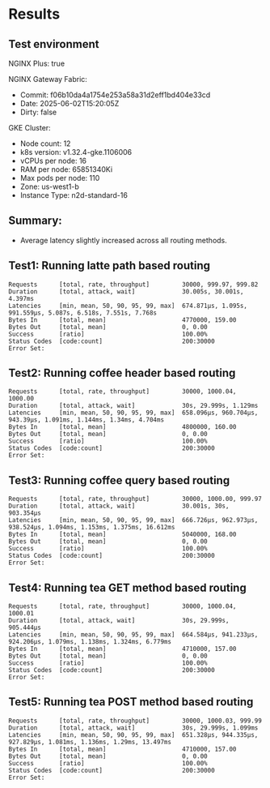 # Results

## Test environment

NGINX Plus: true

NGINX Gateway Fabric:

- Commit: f06b10da4a1754e253a58a31d2eff1bd404e33cd
- Date: 2025-06-02T15:20:05Z
- Dirty: false

GKE Cluster:

- Node count: 12
- k8s version: v1.32.4-gke.1106006
- vCPUs per node: 16
- RAM per node: 65851340Ki
- Max pods per node: 110
- Zone: us-west1-b
- Instance Type: n2d-standard-16

## Summary:

- Average latency slightly increased across all routing methods.

## Test1: Running latte path based routing

```text
Requests      [total, rate, throughput]         30000, 999.97, 999.82
Duration      [total, attack, wait]             30.005s, 30.001s, 4.397ms
Latencies     [min, mean, 50, 90, 95, 99, max]  674.871µs, 1.095s, 991.559µs, 5.087s, 6.518s, 7.551s, 7.768s
Bytes In      [total, mean]                     4770000, 159.00
Bytes Out     [total, mean]                     0, 0.00
Success       [ratio]                           100.00%
Status Codes  [code:count]                      200:30000  
Error Set:
```

## Test2: Running coffee header based routing

```text
Requests      [total, rate, throughput]         30000, 1000.04, 1000.00
Duration      [total, attack, wait]             30s, 29.999s, 1.129ms
Latencies     [min, mean, 50, 90, 95, 99, max]  658.096µs, 960.704µs, 943.39µs, 1.091ms, 1.144ms, 1.34ms, 4.704ms
Bytes In      [total, mean]                     4800000, 160.00
Bytes Out     [total, mean]                     0, 0.00
Success       [ratio]                           100.00%
Status Codes  [code:count]                      200:30000  
Error Set:
```

## Test3: Running coffee query based routing

```text
Requests      [total, rate, throughput]         30000, 1000.00, 999.97
Duration      [total, attack, wait]             30.001s, 30s, 903.354µs
Latencies     [min, mean, 50, 90, 95, 99, max]  666.726µs, 962.973µs, 938.524µs, 1.094ms, 1.153ms, 1.375ms, 16.612ms
Bytes In      [total, mean]                     5040000, 168.00
Bytes Out     [total, mean]                     0, 0.00
Success       [ratio]                           100.00%
Status Codes  [code:count]                      200:30000  
Error Set:
```

## Test4: Running tea GET method based routing

```text
Requests      [total, rate, throughput]         30000, 1000.04, 1000.01
Duration      [total, attack, wait]             30s, 29.999s, 905.444µs
Latencies     [min, mean, 50, 90, 95, 99, max]  664.584µs, 941.233µs, 924.206µs, 1.079ms, 1.138ms, 1.324ms, 6.779ms
Bytes In      [total, mean]                     4710000, 157.00
Bytes Out     [total, mean]                     0, 0.00
Success       [ratio]                           100.00%
Status Codes  [code:count]                      200:30000  
Error Set:
```

## Test5: Running tea POST method based routing

```text
Requests      [total, rate, throughput]         30000, 1000.03, 999.99
Duration      [total, attack, wait]             30s, 29.999s, 1.099ms
Latencies     [min, mean, 50, 90, 95, 99, max]  651.328µs, 944.335µs, 927.829µs, 1.081ms, 1.136ms, 1.29ms, 13.497ms
Bytes In      [total, mean]                     4710000, 157.00
Bytes Out     [total, mean]                     0, 0.00
Success       [ratio]                           100.00%
Status Codes  [code:count]                      200:30000  
Error Set:
```
